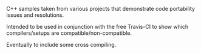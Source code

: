 C++ samples taken from various projects that demonstrate code portability issues and resolutions.

Intended to be used in conjunction with the free Travis-CI to show which compilers/setups are compatible/non-compatible.

Eventually to include some cross compiling.
